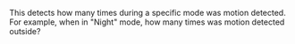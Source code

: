 This detects how many times during a specific mode was motion detected. For example, when in "Night" mode, how many
times was motion detected outside?
